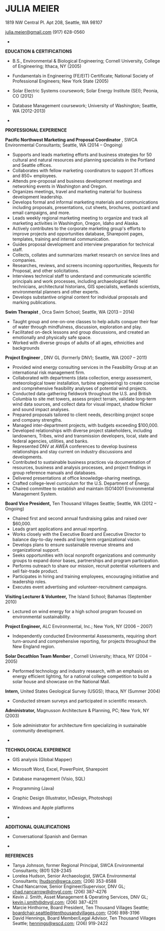 **JULIA MEIER**
===============

1819 NW Central Pl. Apt 208, Seattle, WA 98107
  
julia.meier@gmail.com  (917) 628-0560

-
**EDUCATION &amp; CERTIFICATIONS**

- B.S., Environmental &amp; Biological Engineering; Cornell University, College of Engineering; Ithaca, NY (2005)
- Fundamentals in Engineering (FE/EIT) Certificate; National Society of Professional Engineers; New York State (2005)
- Solar Electric Systems coursework; Solar Energy Institute (SEI); Peonia, CO (2012)
- Database Management coursework; University of Washington; Seattle, WA (2012-2013)

-
**PROFESSIONAL EXPERIENCE**

**Pacific Northwest Marketing and Proposal Coordinator** , SWCA Environmental Consultants; Seattle, WA (2014 – Ongoing)
- Supports and leads marketing efforts and business strategies for 50 cultural and natural resources and planning specialists in the Portland and Seattle offices.
- Collaborates with fellow marketing coordinators to support 31 offices and 850+ employees.
- Attends pre-proposal and business development meetings and networking events in Washington and Oregon.
- Organizes meetings, travel and marketing material for business development leadership.
- Develops formal and informal marketing materials and communications including proposals, presentations, cut sheets, brochures, postcard and email campaigns, and more.
- Leads weekly regional marketing meeting to organize and track all marketing activities in Washington, Oregon, Idaho and Alaska.
- Actively contributes to the corporate marketing group&#39;s efforts to improve projects and opportunities database, Sharepoint pages, templates, training and internal communication.
- Guides proposal development and interview preparation for technical staff.
- Collects, collates and summarizes market research on service lines and companies.
- Researches, reviews, and screens incoming opportunities, Requests for Proposal, and other solicitations.
- Interviews technical staff to understand and communicate scientific principals and work processes, including archaeological field technicians, architectural historians, GIS specialists, wetlands scientists, environmental planners and other experts.
- Develops substantive original content for individual proposals and marking publications.

**Swim Therapist** , Orca Swim School; Seattle, WA (2013 – 2014)
- Taught group and one-on-one classes to help adults conquer their fear of water through mindfulness, discussion, exploration and play.
- Facilitated on-deck lessons and group discussions, and created an emotionally and physically safe space.
- Worked with diverse groups of adults of all ages, ethnicities and backgrounds

**Project Engineer** , DNV GL (formerly DNV); Seattle, WA (2007 – 2011)
- Provided wind energy consulting services in the Feasibility Group at an international risk management firm.
- Collaborated with departments (data collection, energy assessment, meteorological tower installation, turbine engineering) to create concise and comprehensive feasibility analyses of potential wind projects.
- Conducted data-gathering fieldwork throughout the U.S. and British Columbia to site met towers, assess project terrain, validate long-term wind data sources, and collect data for visual impact, shadow flicker and sound impact analyses.
- Prepared proposals tailored to client needs, describing project scope and company strengths.
- Managed inter-department projects, with budgets exceeding $100,000.
- Developed relationships with diverse project stakeholders, including landowners, Tribes, wind and transmission developers, local, state and federal agencies, utilities, and banks.
- Represented DNV at AWEA conferences to develop business relationships and stay current on industry discussions and developments.
- Contributed to sustainable business practices via documentation of resources, business and analysis processes, and project findings in group reference manuals and databases.
- Delivered presentations at office knowledge-sharing meetings.
- Crafted college-level curriculum for the U.S. Department of Energy.
- Chaired committee to establish and maintain ISO14001 Environmental Management System.



**Board Vice President,** Ten Thousand Villages Seattle; Seattle, WA (2012 – Ongoing)
- Chaired first and second annual fundraising galas and raised over $60,000.
- Leads grant applications and annual reporting.
- Works closely with the Executive Board and Executive Director to balance day-to-day needs and long term organizational vision.
- Develops plans to ensure sustainable revenue streams and organizational support.
- Seeks opportunities with local nonprofit organizations and community groups to expand donor bases, partnerships and program participation.
- Performs outreach to share our mission, recruit potential volunteers and sell fair-trade product.
- Participates in hiring and training employees, encouraging initiative and leadership roles.
- Executes event advertising and volunteer-recruitment campaigns.

**Visiting Lecturer &amp; Volunteer,** The Island School; Bahamas (September 2010)
- Lectured on wind energy for a high school program focused on environmental sustainability.

**Project Engineer,** ALC Environmental, Inc.; New York, NY (2006 – 2007)
- Independently conducted Environmental Assessments, requiring short turn-around and comprehensive reporting, for projects throughout the New England region.

**Solar Decathlon Team Member** , Cornell University; Ithaca, NY (2004 – 2005)
- Performed technology and industry research, with an emphasis on energy efficient lighting, for a national college competition to build a solar house and showcase on the National Mall.

**Intern,** United States Geological Survey (USGS); Ithaca, NY (Summer 2004)
- Conducted stream surveys and participated in scientific research.

**Administrator,** Magnusson Architecture &amp; Planning, PC; New York, NY (2003)
- Sole administrator for architecture firm specializing in sustainable community development.

-
**TECHNOLOGICAL EXPERIENCE**

- GIS analysis (Global Mapper)
- Microsoft Word, Excel, PowerPoint, Sharepoint
- Database management (Visio, SQL)
- Programming (Java)
- Graphic Design (Illustrator, InDesign, Photoshop)
- Windows and Apple platforms

-
**ADDITIONAL QUALIFICATIONS**
- Conversational Spanish and German

-
**REFERENCES**

- Tanya Johnson, former Regional Principal, SWCA Environmental Consultants; (801) 528-2345
- Lorelea Hudson, Senior Archaeologist, SWCA Environmental Consultants; lhudson@swca.com; (206) 353-8588
- Chad Nancarrow, Senior Engineer/Supervisor, DNV GL; chad.nancarrow@dnvgl.com; (206) 387-4276
- Kevin J. Smith, Asset Management &amp; Operating Services, DNV GL; kevin.j.smith@dnvgl.com; (206) 387-4211
- Marcie Hinthorne, Board President, Ten Thousand Villages Seattle; boardchair.seattle@tenthousandvillages.com; (206) 898-3196
- David Hennings, Board Member/Legal Advisor, Ten Thousand Villages Seattle; hennings@wscd.com; (206) 919-2422
